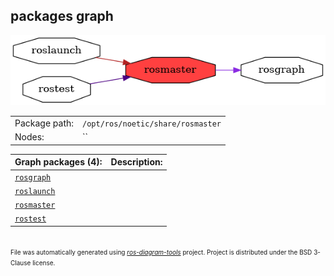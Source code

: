 <!--
File was automatically generated using 'ros-diagram-tools' project.
Project is distributed under the BSD 3-Clause license.
-->

## packages graph

[![rosmaster](rosmaster.png "rosmaster")](rosmaster.png)

|     |     |
| --- | --- |
| Package path: | `/opt/ros/noetic/share/rosmaster` |
| Nodes: | `` |


| Graph packages (4): | Description: |
| ------------------- | ------------ |
| [`rosgraph`](rosgraph.html) |  |
| [`roslaunch`](roslaunch.html) |  |
| [`rosmaster`](rosmaster.html) |  |
| [`rostest`](rostest.html) |  |


</br>
<font size="1">
File was automatically generated using <a href="https://github.com/anetczuk/ros-diagram-tools"><i>ros-diagram-tools</i></a> project.
Project is distributed under the BSD 3-Clause license.
</font>
